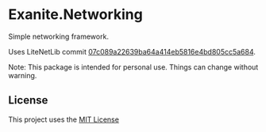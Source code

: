 # Exanite.Networking

Simple networking framework.

Uses LiteNetLib commit [07c089a22639ba64a414eb5816e4bd805cc5a684](https://github.com/RevenantX/LiteNetLib/commit/0d60ab8d2f096833fade0d340c4f868b3f6ac894).

Note: This package is intended for personal use. Things can change without warning.

## License

This project uses the [MIT License](https://github.com/Exanite/Exanite.Core/blob/main/LICENSE.md)
